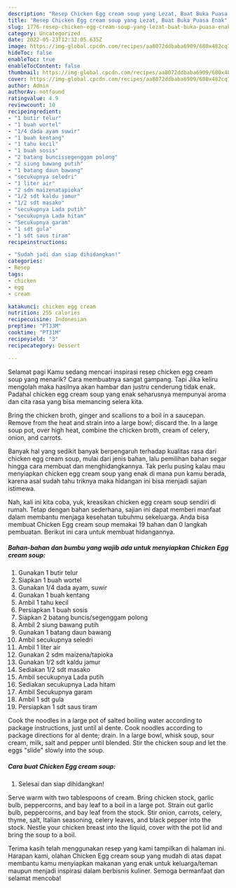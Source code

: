 ```yaml
---
description: "Resep Chicken Egg cream soup yang Lezat, Buat Buka Puasa Enak"
title: "Resep Chicken Egg cream soup yang Lezat, Buat Buka Puasa Enak"
slug: 1776-resep-chicken-egg-cream-soup-yang-lezat-buat-buka-puasa-enak
category: Uncategorized
date: 2022-05-23T12:32:05.635Z
image: https://img-global.cpcdn.com/recipes/aa8072ddbaba6909/680x482cq70/chicken-egg-cream-soup-foto-resep-utama.jpg
hideToc: false
enableToc: true
enableTocContent: false
thumbnail: https://img-global.cpcdn.com/recipes/aa8072ddbaba6909/680x482cq70/chicken-egg-cream-soup-foto-resep-utama.jpg
cover: https://img-global.cpcdn.com/recipes/aa8072ddbaba6909/680x482cq70/chicken-egg-cream-soup-foto-resep-utama.jpg
author: Admin
authorAv: notfound
ratingvalue: 4.9
reviewcount: 10
recipeingredient:
- "1 butir telur"
- "1 buah wortel"
- "1/4 dada ayam suwir"
- "1 buah kentang"
- "1 tahu kecil"
- "1 buah sosis"
- "2 batang buncissegenggam polong"
- "2 siung bawang putih"
- "1 batang daun bawang"
- "secukupnya seledri"
- "1 liter air"
- "2 sdm maizenatapioka"
- "1/2 sdt kaldu jamur"
- "1/2 sdt masako"
- "secukupnya Lada putih"
- "secukupnya Lada hitam"
- "Secukupnya garam"
- "1 sdt gula"
- "1 sdt saus tiram"
recipeinstructions:

- "Sudah jadi dan siap dihidangkan!"
categories:
- Resep
tags:
- chicken
- egg
- cream

katakunci: chicken egg cream 
nutrition: 255 calories
recipecuisine: Indonesian
preptime: "PT33M"
cooktime: "PT31M"
recipeyield: "3"
recipecategory: Dessert

---
```



Selamat pagi Kamu sedang mencari inspirasi resep chicken egg cream soup yang menarik? Cara membuatnya sangat gampang. Tapi Jika keliru mengolah maka hasilnya akan hambar dan justru cenderung tidak enak. Padahal chicken egg cream soup yang enak seharusnya mempunyai aroma dan cita rasa yang bisa memancing selera kita.


Bring the chicken broth, ginger and scallions to a boil in a saucepan. Remove from the heat and strain into a large bowl; discard the. In a large soup pot, over high heat, combine the chicken broth, cream of celery, onion, and carrots.

Banyak hal yang sedikit banyak berpengaruh terhadap kualitas rasa dari chicken egg cream soup, mulai dari jenis bahan, lalu pemilihan bahan segar hingga cara membuat dan menghidangkannya. Tak perlu pusing kalau mau menyiapkan chicken egg cream soup yang enak di mana pun kamu berada, karena asal sudah tahu triknya maka hidangan ini bisa menjadi sajian istimewa.


Nah, kali ini kita coba, yuk, kreasikan chicken egg cream soup sendiri di rumah. Tetap dengan bahan sederhana, sajian ini dapat memberi manfaat dalam membantu menjaga kesehatan tubuhmu sekeluarga. Anda bisa membuat Chicken Egg cream soup memakai 19 bahan dan 0 langkah pembuatan. Berikut ini cara untuk membuat hidangannya.

<!--inarticleads1-->

##### Bahan-bahan dan bumbu yang wajib ada untuk menyiapkan Chicken Egg cream soup:

1. Gunakan 1 butir telur
1. Siapkan 1 buah wortel
1. Gunakan 1/4 dada ayam, suwir
1. Gunakan 1 buah kentang
1. Ambil 1 tahu kecil
1. Persiapkan 1 buah sosis
1. Siapkan 2 batang buncis/segenggam polong
1. Ambil 2 siung bawang putih
1. Gunakan 1 batang daun bawang
1. Ambil secukupnya seledri
1. Ambil 1 liter air
1. Gunakan 2 sdm maizena/tapioka
1. Gunakan 1/2 sdt kaldu jamur
1. Sediakan 1/2 sdt masako
1. Ambil secukupnya Lada putih
1. Sediakan secukupnya Lada hitam
1. Ambil Secukupnya garam
1. Ambil 1 sdt gula
1. Persiapkan 1 sdt saus tiram


Cook the noodles in a large pot of salted boiling water according to package instructions, just until al dente. Cook noodles according to package directions for al dente; drain. In a large bowl, whisk soup, sour cream, milk, salt and pepper until blended. Stir the chicken soup and let the eggs &#34;slide&#34; slowly into the soup. 

<!--inarticleads2-->

##### Cara buat Chicken Egg cream soup:


1. Selesai dan siap dihidangkan!

Serve warm with two tablespoons of cream. Bring chicken stock, garlic bulb, peppercorns, and bay leaf to a boil in a large pot. Strain out garlic bulb, peppercorns, and bay leaf from the stock. Stir onion, carrots, celery, thyme, salt, Italian seasoning, celery leaves, and black pepper into the stock. Nestle your chicken breast into the liquid, cover with the pot lid and bring the soup to a boil. 

Terima kasih telah menggunakan resep yang kami tampilkan di halaman ini. Harapan kami, olahan Chicken Egg cream soup yang mudah di atas dapat membantu kamu menyiapkan makanan yang enak untuk keluarga/teman maupun menjadi inspirasi dalam berbisnis kuliner. Semoga bermanfaat dan selamat mencoba!
